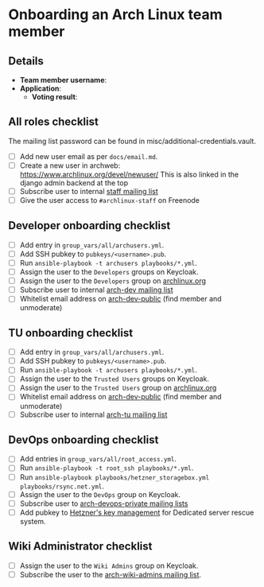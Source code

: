 <!--
This template should be used for onboarding new Arch Linux team members.
It can also be used as a reference for adding new roles to an existing team member.
-->

# Onboarding an Arch Linux team member

## Details

- **Team member username**:
- **Application**: <!-- Add link to relevant mailing list mail -->
  - **Voting result**: <!-- Add link to relevant mailing list mail -->

## All roles checklist
The mailing list password can be found in misc/additional-credentials.vault.

- [ ] Add new user email as per `docs/email.md`.
- [ ] Create a new user in archweb: https://www.archlinux.org/devel/newuser/
      This is also linked in the django admin backend at the top
- [ ] Subscribe user to internal [staff mailing list](https://lists.archlinux.org/admin/staff/members/add)
- [ ] Give the user access to `#archlinux-staff` on Freenode

## Developer onboarding checklist

- [ ] Add entry in `group_vars/all/archusers.yml`.
- [ ] Add SSH pubkey to `pubkeys/<username>.pub`.
- [ ] Run `ansible-playbook -t archusers playbooks/*.yml`.
- [ ] Assign the user to the `Developers` groups on Keycloak.
- [ ] Assign the user to the `Developers` group on [archlinux.org](https://archlinux.org/admin/auth/user/)
- [ ] Subscribe user to internal [arch-dev mailing list](https://lists.archlinux.org/admin/arch-dev/members/add)
- [ ] Whitelist email address on [arch-dev-public](https://lists.archlinux.org/admin/arch-dev-public/members) (find member and unmoderate)

## TU onboarding checklist

- [ ] Add entry in `group_vars/all/archusers.yml`.
- [ ] Add SSH pubkey to `pubkeys/<username>.pub`.
- [ ] Run `ansible-playbook -t archusers playbooks/*.yml`.
- [ ] Assign the user to the `Trusted Users` groups on Keycloak.
- [ ] Assign the user to the `Trusted Users` group on [archlinux.org](https://archlinux.org/admin/auth/user/)
- [ ] Whitelist email address on [arch-dev-public](https://lists.archlinux.org/admin/arch-dev-public/members) (find member and unmoderate)
- [ ] Subscribe user to internal [arch-tu mailing list](https://lists.archlinux.org/admin/arch-tu/members/add)

## DevOps onboarding checklist

- [ ] Add entries in `group_vars/all/root_access.yml`.
- [ ] Run `ansible-playbook -t root_ssh playbooks/*.yml`.
- [ ] Run `ansible-playbook playbooks/hetzner_storagebox.yml playbooks/rsync.net.yml`.
- [ ] Assign the user to the `DevOps` group on Keycloak.
- [ ] Subscribe user to [arch-devops-private mailing lists](https://lists.archlinux.org/admin/arch-devops-private/members/add)
- [ ] Add pubkey to [Hetzner's key management](https://robot.your-server.de/key/index) for Dedicated server rescue system.

## Wiki Administrator checklist

- [ ] Assign the user to the `Wiki Admins` group on Keycloak.
- [ ] Subscribe the user to the [arch-wiki-admins mailing list](https://lists.archlinux.org/admin/arch-wiki-admins/members/add).
